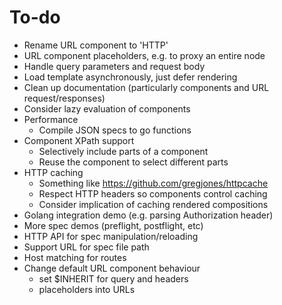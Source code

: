 To-do
=====

- Rename URL component to 'HTTP'
- URL component placeholders, e.g. to proxy an entire node
- Handle query parameters and request body
- Load template asynchronously, just defer rendering
- Clean up documentation (particularly components and URL request/responses)
- Consider lazy evaluation of components
- Performance
  - Compile JSON specs to go functions
- Component XPath support
  - Selectively include parts of a component
  - Reuse the component to select different parts
- HTTP caching
  - Something like https://github.com/gregjones/httpcache
  - Respect HTTP headers so components control caching
  - Consider implication of caching rendered compositions
- Golang integration demo (e.g. parsing Authorization header)
- More spec demos (preflight, postflight, etc)
- HTTP API for spec manipulation/reloading
- Support URL for spec file path
- Host matching for routes
- Change default URL component behaviour
  - set $INHERIT for query and headers
  - placeholders into URLs
